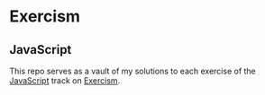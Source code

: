 # Exercism
## JavaScript
This repo serves as a vault of my solutions to each exercise of the [JavaScript](https://exercism.org/tracks/javascript) track on [Exercism](https://exercism.org).

